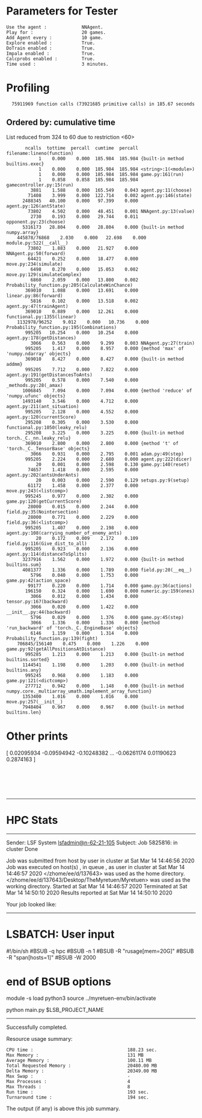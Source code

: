 # Parameters for Tester

    Use the agent :             NNAgent.
    Play for :                  20 games.
    Add Agent every :           10 game.
    Explore enabled :           True.
    DoTrain enabled :           True.
    Impala enabled :            True.
    Calcprobs enabled :         True.
    Time used :                 3 minutes.

# Profiling


      75911969 function calls (73921685 primitive calls) in 185.67 seconds

##    Ordered by: cumulative time
   List reduced from 324 to 60 due to restriction <60>

           ncalls  tottime  percall  cumtime  percall filename:lineno(function)
                1    0.000    0.000  185.984  185.984 {built-in method builtins.exec}
                1    0.000    0.000  185.984  185.984 <string>:1(<module>)
                1    0.000    0.000  185.984  185.984 game.py:161(run)
                1    0.858    0.858  185.984  185.984 gamecontroller.py:15(run)
             3881    1.588    0.000  165.549    0.043 agent.py:11(choose)
            71408    3.999    0.000  122.714    0.002 agent.py:146(state)
          2488345   40.100    0.000   97.399    0.000 agent.py:126(antState)
            73802    4.502    0.000   48.451    0.001 NNAgent.py:13(value)
             2730    0.193    0.000   29.744    0.011 opponent.py:23(choose)
          5316173   28.804    0.000   28.804    0.000 {built-in method numpy.array}
        445878/76868    2.030    0.000   22.698    0.000 module.py:522(__call__)
            73802    1.883    0.000   21.927    0.000 NNAgent.py:50(forward)
            64421    0.252    0.000   18.477    0.000 move.py:234(simulate)
             6498    0.270    0.000   15.053    0.002 move.py:129(simulateComplex)
             6860    2.059    0.000   13.800    0.002 Probability_function.py:205(CalculateWinChance)
           369010    1.088    0.000   13.691    0.000 linear.py:86(forward)
             5816    0.102    0.000   13.518    0.002 agent.py:47(trainAgent)
           369010    0.889    0.000   12.261    0.000 functional.py:1355(linear)
        1132978/96252    9.012    0.000   10.736    0.000 Probability_function.py:195(Combinations)
           995205   10.254    0.000   10.254    0.000 agent.py:178(getDistances)
             3066    0.563    0.000    9.299    0.003 NNAgent.py:27(train)
           995205    1.417    0.000    8.957    0.000 {method 'max' of 'numpy.ndarray' objects}
           369010    8.427    0.000    8.427    0.000 {built-in method addmm}
           995205    7.712    0.000    7.822    0.000 agent.py:191(getDistancesToAnts)
           995205    0.578    0.000    7.540    0.000 _methods.py:28(_amax)
          1006845    7.094    0.000    7.094    0.000 {method 'reduce' of 'numpy.ufunc' objects}
          1493140    3.546    0.000    4.712    0.000 agent.py:211(ant_situation)
           995205    2.128    0.000    4.552    0.000 agent.py:120(currentScore)
           295208    0.305    0.000    3.530    0.000 functional.py:1050(leaky_relu)
           295208    3.225    0.000    3.225    0.000 {built-in method torch._C._nn.leaky_relu}
           369010    2.800    0.000    2.800    0.000 {method 't' of 'torch._C._TensorBase' objects}
             3066    0.931    0.000    2.795    0.001 adam.py:49(step)
           995205    2.224    0.000    2.680    0.000 agent.py:222(dicer)
               20    0.001    0.000    2.598    0.130 game.py:140(reset)
            74657    1.418    0.000    2.595    0.000 agent.py:202(antsUnderAnts)
               20    0.003    0.000    2.590    0.129 setups.py:9(setup)
            61172    1.458    0.000    2.377    0.000 move.py:243(<listcomp>)
           995245    0.977    0.000    2.302    0.000 game.py:120(getCurrentScore)
            28000    0.015    0.000    2.244    0.000 field.py:35(Nointersection)
            28000    0.771    0.000    2.229    0.000 field.py:36(<listcomp>)
           995205    1.407    0.000    2.198    0.000 agent.py:108(carrying_number_of_enemy_ants)
               20    0.172    0.009    2.172    0.109 field.py:116(Give_dist_to_all)
           995205    0.923    0.000    2.136    0.000 agent.py:114(distanceToSplits)
          3237916    1.562    0.000    1.972    0.000 {built-in method builtins.sum}
          4081377    1.336    0.000    1.789    0.000 field.py:20(__eq__)
             5796    0.040    0.000    1.753    0.000 game.py:42(action_space)
            99177    0.220    0.000    1.714    0.000 game.py:36(actions)
           196150    0.324    0.000    1.690    0.000 numeric.py:159(ones)
             3066    0.012    0.000    1.434    0.000 tensor.py:167(backward)
             3066    0.020    0.000    1.422    0.000 __init__.py:44(backward)
             5796    0.029    0.000    1.376    0.000 game.py:45(step)
             3066    1.336    0.000    1.336    0.000 {method 'run_backward' of 'torch._C._EngineBase' objects}
             6146    1.159    0.000    1.314    0.000 Probability_function.py:139(fight)
        706845/156140    0.475    0.000    1.226    0.000 game.py:92(getAllPositionsAtDistance)
           995285    1.213    0.000    1.213    0.000 {built-in method builtins.sorted}
          1144541    1.198    0.000    1.203    0.000 {built-in method builtins.any}
           995245    0.968    0.000    1.183    0.000 game.py:121(<dictcomp>)
           277712    0.942    0.000    1.148    0.000 {built-in method numpy.core._multiarray_umath.implement_array_function}
          1353400    1.016    0.000    1.016    0.000 move.py:257(__init__)
          7948404    0.967    0.000    0.967    0.000 {built-in method builtins.len}


# Other prints

[ 0.02095934 -0.09594942 -0.10248382 ... -0.06261174  0.01190623
  0.2874163 ]

 <br /> 
 <br /> 
 <br /> 
 <br />

---------------------------------------------------------------------------------------------------------------------

# HPC Stats


------------------------------------------------------------
Sender: LSF System <lsfadmin@n-62-21-105>
Subject: Job 5825816: <NNAgent5Tester> in cluster <dcc> Done

Job <NNAgent5Tester> was submitted from host <n-62-27-22> by user <s183905> in cluster <dcc> at Sat Mar 14 14:46:56 2020
Job was executed on host(s) <n-62-21-105>, in queue <hpc>, as user <s183905> in cluster <dcc> at Sat Mar 14 14:46:57 2020
</zhome/ee/d/137643> was used as the home directory.
</zhome/ee/d/137643/Desktop/TheMyretuen/Myretuen> was used as the working directory.
Started at Sat Mar 14 14:46:57 2020
Terminated at Sat Mar 14 14:50:10 2020
Results reported at Sat Mar 14 14:50:10 2020

Your job looked like:

------------------------------------------------------------
# LSBATCH: User input
#!/bin/sh
#BSUB -q hpc
#BSUB -n 1
#BSUB -R "rusage[mem=20G]"
#BSUB -R "span[hosts=1]"
#BSUB -W 2000
# end of BSUB options

module -s load python3
source ../myretuen-env/bin/activate

python main.py $LSB_PROJECT_NAME


------------------------------------------------------------

Successfully completed.

Resource usage summary:

    CPU time :                                   188.23 sec.
    Max Memory :                                 131 MB
    Average Memory :                             100.11 MB
    Total Requested Memory :                     20480.00 MB
    Delta Memory :                               20349.00 MB
    Max Swap :                                   -
    Max Processes :                              4
    Max Threads :                                8
    Run time :                                   193 sec.
    Turnaround time :                            194 sec.

The output (if any) is above this job summary.

